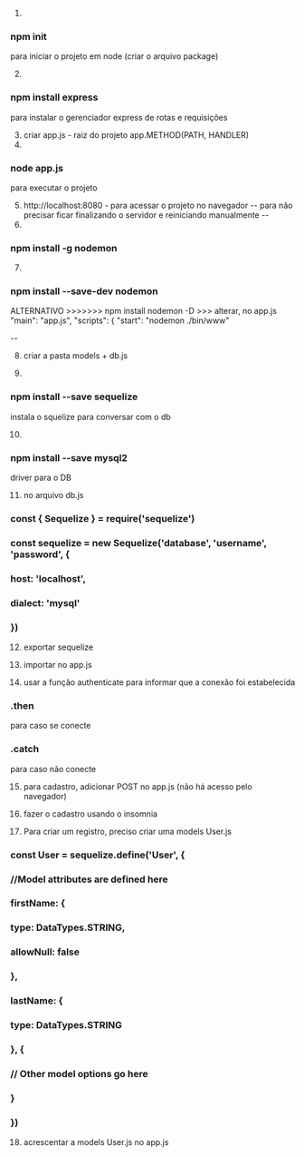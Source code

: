 1)
### npm init
para iniciar o projeto em node (criar o arquivo package)

2)
### npm install express
para instalar o gerenciador express de rotas e requisições

3) criar app.js - raiz do projeto
app.METHOD(PATH, HANDLER)
4)
### node app.js
para executar o projeto

5) http://localhost:8080 - para acessar o projeto no navegador
--
para não precisar ficar finalizando o servidor e reiniciando manualmente
--
6)
### npm install -g nodemon

7)
### npm install --save-dev nodemon

ALTERNATIVO >>>>>>> npm install nodemon -D >>> alterar, no app.js
"main": "app.js",
  "scripts": {
    "start": "nodemon ./bin/www"

--

8) criar a pasta models + db.js

9)
### npm install --save sequelize
instala o squelize para conversar com o db

10)
### npm install --save mysql2
driver para o DB

11) no arquivo db.js
### const { Sequelize } = require('sequelize')
### const sequelize = new Sequelize('database', 'username', 'password', {
###    host: 'localhost',
###    dialect: 'mysql'
### })

12) exportar sequelize

13) importar no app.js

14) usar a função authenticate para informar que a conexão foi estabelecida
### .then
para caso se conecte
### .catch
para caso não conecte

15) para cadastro, adicionar POST no app.js (não há acesso pelo navegador)

16) fazer o cadastro usando o insomnia

17) Para criar um registro, preciso criar uma models User.js
### const User = sequelize.define('User', {
###    //Model attributes are defined here
###    firstName: {
###        type: DataTypes.STRING,
###        allowNull: false
###    },
###    lastName: {
###        type: DataTypes.STRING
###    }, {
###        // Other model options go here
###    }
### })

18) acrescentar a models User.js no app.js
